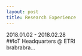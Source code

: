 ```yaml
---
layout: post
title: Research Experience
---
```


2018.01.02 - 2018.02.28 <br />
##IoT Headquarters @ ETRI<br />
brabrabra...

